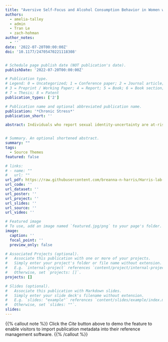```yaml
---
title: "Aversive Self-Focus and Alcohol Consumption Behavior in Women with Sexual Identity-Uncertainty: Changes in Salivary Cortisol Stress Response Among Those who Drink-to-Cope"
authors:
  - amelia-talley
  - admin
  - Tran Le
  - zach-hohman
author_notes:
  - ''
date: '2022-07-20T00:00:00Z'
doi: '10.1177/24705470221118308'


# Schedule page publish date (NOT publication's date).
publishDate: '2022-07-20T00:00:00Z'

# Publication type.
# Legend: 0 = Uncategorized; 1 = Conference paper; 2 = Journal article;
# 3 = Preprint / Working Paper; 4 = Report; 5 = Book; 6 = Book section;
# 7 = Thesis; 8 = Patent
publication_types: ['2']

# Publication name and optional abbreviated publication name.
publication: '*Chronic Stress*'
publication_short: ''

abstract: Individuals who report sexual identity-uncertainty are at-risk for heavy alcohol consumption and alcohol use disorder symptomology. The current study examined the impact of states of aversive self-focus on subsequent consumption of ostensibly alcohol-containing beverages among a sample of women in early adulthood with varying levels of sexual identity-uncertainty.


# Summary. An optional shortened abstract.
summary: ""
tags:
  - Source Themes
featured: false

# links:
# - name: ""
#   url: ""
url_pdf: https://raw.githubusercontent.com/breanna-n-harris/Harris-lab-website/3de6574c6acfb9201e4fb59b99d1262454bad363/content/publication/Self_Focus_and_Alcohol/Talley_etal_2022_aversive_self_focus.pdf
url_code: ''
url_dataset: ''
url_poster: ''
url_project: ''
url_slides: ''
url_source: ''
url_video: ''

# Featured image
# To use, add an image named `featured.jpg/png` to your page's folder.
image:
  caption: ''
  focal_point: ''
  preview_only: false

# Associated Projects (optional).
#   Associate this publication with one or more of your projects.
#   Simply enter your project's folder or file name without extension.
#   E.g. `internal-project` references `content/project/internal-project/index.md`.
#   Otherwise, set `projects: []`.
projects: []

# Slides (optional).
#   Associate this publication with Markdown slides.
#   Simply enter your slide deck's filename without extension.
#   E.g. `slides: "example"` references `content/slides/example/index.md`.
#   Otherwise, set `slides: ""`.
slides:
---
```


{{% callout note %}}
Click the _Cite_ button above to demo the feature to enable visitors to import publication metadata into their reference management software.
{{% /callout %}}
